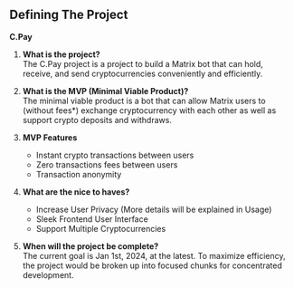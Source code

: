 ## Defining The Project <br>
**C.Pay**


1. **What is the project?** <br>
The C.Pay project is a project to build a Matrix bot that can hold, receive, and send cryptocurrencies conveniently and efficiently. 

2. **What is the MVP (Minimal Viable Product)?** <br>
The minimal viable product is a bot that can allow Matrix users to (without fees*) exchange cryptocurrency with each other as well as support crypto deposits and withdraws. 

3. **MVP Features**
   - Instant crypto transactions between users
   - Zero transactions fees between users
   - Transaction anonymity

3. **What are the nice to haves?**
    - Increase User Privacy (More details will be explained in Usage)
    - Sleek Frontend User Interface
    - Support Multiple Cryptocurrencies


4. **When will the project be complete?** <br>
The current goal is Jan 1st, 2024, at the latest. To maximize efficiency, the project would be broken up into focused chunks for concentrated development. 
